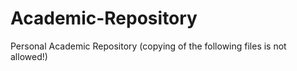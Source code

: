 # Academic-Repository
Personal Academic Repository (copying of the following files is not allowed!)
